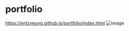 # portfolio

https://entzyeung.github.io/portfolio/index.html
![image](https://github.com/entzyeung/portfolio/assets/60934147/d50a1a59-928f-4869-a885-4eb738d777a1)

